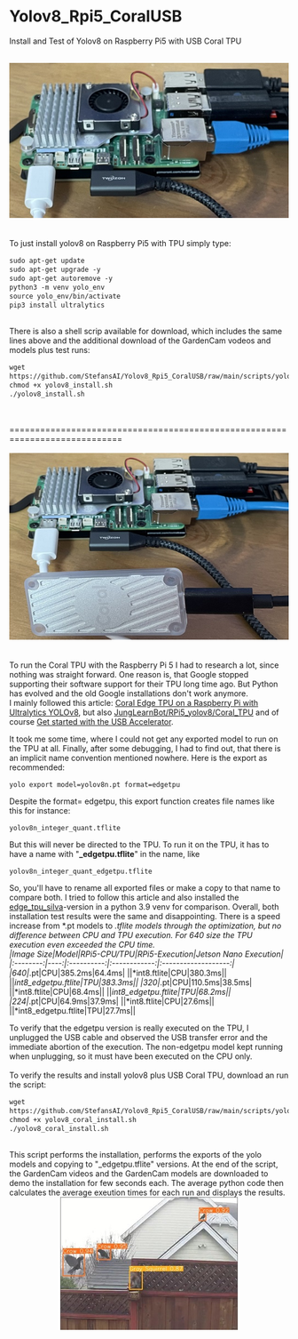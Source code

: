 # Yolov8_Rpi5_CoralUSB
Install and Test of Yolov8 on Raspberry Pi5 with USB Coral TPU

<br>
<div style="text-align: center;">
  <img src="images/Pi5.jpg" />
</div>
<br>

<br>
To just install yolov8 on Raspberry Pi5 with TPU simply type:

```shell
sudo apt-get update
sudo apt-get upgrade -y
sudo apt-get autoremove -y
python3 -m venv yolo_env
source yolo_env/bin/activate
pip3 install ultralytics
```
<br>
There is also a shell scrip available for download, which includes the same lines above and the additional download of the GardenCam vodeos and models plus test runs: 

```shell
wget https://github.com/StefansAI/Yolov8_Rpi5_CoralUSB/raw/main/scripts/yolov8_install.sh
chmod +x yolov8_install.sh
./yolov8_install.sh
```
<br>

<br>
============================================================================
<br>

<br>
<div style="text-align: center;">
  <img src="images/Pi5_Coral_tpu.jpg" />
</div>
<br>

<br>
To run the Coral TPU with the Raspberry Pi 5 I had to research a lot, since nothing was straight forward. One reason is, that Google stopped supporting their software support for their TPU long time ago. But Python has evolved and the old Google installations don't work anymore. 
<br>
I mainly followed this article: <a href="https://docs.ultralytics.com/guides/coral-edge-tpu-on-raspberry-pi/">Coral Edge TPU on a Raspberry Pi with Ultralytics YOLOv8</a>, but also <a href="https://github.com/JungLearnBot/RPi5_yolov8/blob/main/Readme.RPi5.coral_tpu.picam.qt.md">JungLearnBot/RPi5_yolov8/Coral_TPU</a> and of course <a href="https://coral.ai/docs/accelerator/get-started/">Get started with the USB Accelerator</a>.
<br>

It took me some time, where I could not get any exported model to run on the TPU at all. Finally, after some debugging, I had to find out, that there is an implicit name convention mentioned nowhere. Here is the export as recommended: 
```shell 
yolo export model=yolov8n.pt format=edgetpu
```
Despite the format= edgetpu, this export function creates file names like this for instance:
```shell
yolov8n_integer_quant.tflite
```
But this will never be directed to the TPU. To run it on the TPU, it has to have a name with "**_edgetpu.tflite**" in the name, like 
```shell
yolov8n_integer_quant_edgetpu.tflite
```
So, you'll have to rename all exported files or make a copy to that name to compare both.
I tried to follow this article and also installed the  <a href="https://github.com/DAVIDNYARKO123/edge-tpu-silva">edge_tpu_silva</a>-version in a python 3.9 venv for comparison. Overall, both installation test results were the same and disappointing. There is a speed increase from *.pt models to *.tflite models through the optimization, but no difference between CPU and TPU execution. For 640 size the TPU execution even exceeded the CPU time.
<br>
|Image Size|Model|RPi5-CPU/TPU|RPi5-Execution|Jetson Nano Execution|
|:--------:|----:|:----------:|:------------:|:-------------------:|
|640|*.pt|CPU|385.2ms|64.4ms|
||*int8.ftlite|CPU|380.3ms||
||*int8_edgetpu.ftlite|TPU|383.3ms||
|320|*.pt|CPU|110.5ms|38.5ms|
||*int8.ftlite|CPU|68.4ms||
||*int8_edgetpu.ftlite|TPU|68.2ms||
|224|*.pt|CPU|64.9ms|37.9ms|
||*int8.ftlite|CPU|27.6ms||
||*int8_edgetpu.ftlite|TPU|27.7ms||
<br>

To verify that the edgetpu version is really executed on the TPU, I unplugged the USB cable and observed the USB transfer error and the immediate abortion of the execution. The non-edgetpu model kept running when unplugging, so it must have been executed on the CPU only.
<br>
<br>
To verify the results and install yolov8 plus USB Coral TPU, download an run the script:

```shell
wget https://github.com/StefansAI/Yolov8_Rpi5_CoralUSB/raw/main/scripts/yolov8_coral_install.sh
chmod +x yolov8_coral_install.sh
./yolov8_coral_install.sh
```

<br>
This script performs the installation, performs the exports of the yolo models and copying to "_edgetpu.tflite" versions. At the end of the script, the GardenCam videos and the GardenCam models are downloaded to demo the installation for few seconds each. The average python code then calculates the average exeution times for each run and displays the results.

<br>
<div style="text-align: center;">
  <img src="images/crows_and_squirrel.jpg" />
</div>
<br>
